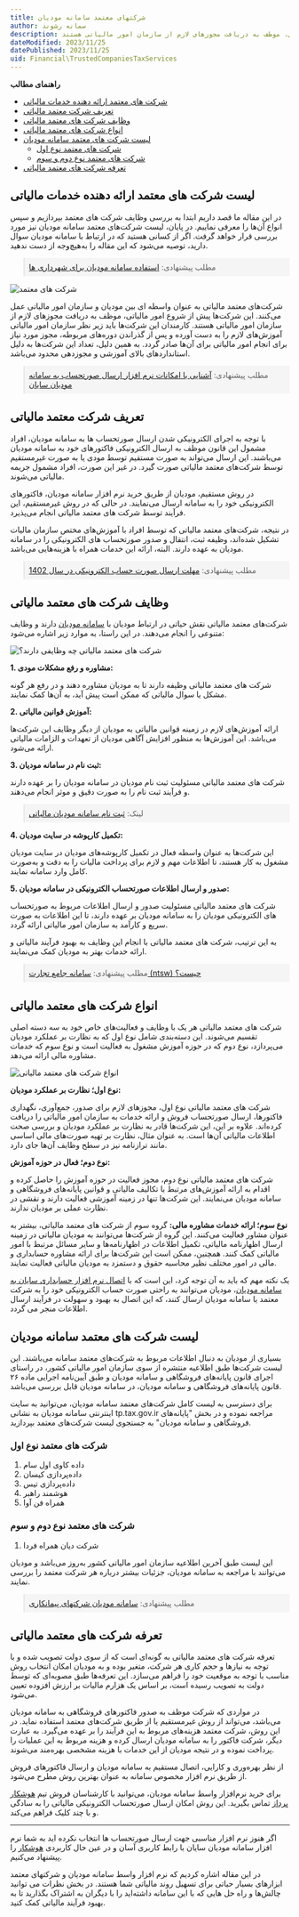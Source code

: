 ```yaml
---
title: شرکتهای معتمد سامانه مودیان
author: سمانه رشوند  
description: شرکت‌های معتمد مالیاتی به عنوان واسطه‌ای بین مودیان و سازمان امور مالیاتی عمل می‌کنند. این شرکت‌ها پیش از شروع امور مالیاتی، موظف به دریافت مجوزهای لازم از سازمان امور مالیاتی هستند.
dateModified: 2023/11/25
datePublished: 2023/11/25
uid: Financial\TrustedCompaniesTaxServices
---
```

**راهنمای مطالب**
- [شرکت های معتمد ارائه دهنده خدمات مالیاتی](#شرکت-های-معتمد-ارائه-دهنده-خدمات-مالیاتی)
- [تعریف شرکت معتمد مالیاتی](#تعریف-شرکت-معتمد-مالیاتی)
- [وظایف شرکت های معتمد مالیاتی](#وظایف-شرکت-های-معتمد-مالیاتی)
- [انواع شرکت های معتمد مالیاتی](#انواع-شرکت-های-معتمد-مالیاتی)
- [لیست شرکت های معتمد سامانه مودیان](#لیست-شرکت-های-معتمد-سامانه-مودیان)
    - [شرکت های معتمد نوع اول](#شرکت-های-معتمد-نوع-اول)
    - [شرکت های معتمد نوع دوم و سوم](#شرکت-های-معتمد-نوع-دوم-و-سوم)
- [تعرفه شرکت های معتمد مالیاتی](#تعرفه-شرکت-های-معتمد-مالیاتی)


## لیست شرکت های معتمد ارائه دهنده خدمات مالیاتی

در این مقاله ما قصد داریم ابتدا به بررسی وظایف شرکت های معتمد بپردازیم و سپس انواع آن‌ها را معرفی نماییم. در پایان، لیست شرکت‌های معتمد سامانه مودیان نیز مورد بررسی قرار خواهد گرفت. اگر از کسانی هستید که در ارتباط با سامانه مودیان سوال دارید، توصیه می‌شود که این مقاله را به‌هیچ‌وجه از دست ندهید.

<blockquote style="background-color:#f5f5f5; padding:0.5rem">
مطلب پیشنهادی: <a href="https://www.hooshkar.com/Wiki/Financial/TaxGov" target="_blank">استفاده سامانه مودیان برای شهرداری ها</a></blockquote>

![شرکت های معتمد](./Images/TrustedCompaniesTaxServices.webp)

شرکت‌های معتمد مالیاتی به عنوان واسطه ای بین مودیان و سازمان امور مالیاتی عمل می‌کنند. این شرکت‌ها پیش از شروع امور مالیاتی، موظف به دریافت مجوزهای لازم از سازمان امور مالیاتی هستند. کارمندان این شرکت‌ها باید زیر نظر سازمان امور مالیاتی آموزش‌های لازم را به دست آورده و پس از گذراندن دوره‌های مربوطه، مجوز مورد نیاز برای انجام امور مالیاتی برای آن‌ها صادر گردد. به همین دلیل، تعداد این شرکت‌ها به دلیل استانداردهای بالای آموزشی و مجوزدهی محدود می‌باشد.

<blockquote style="background-color:#f5f5f5; padding:0.5rem">
مطلب پیشنهادی: <a href="https://www.hooshkar.com/Software/Sayan/Module/TpTaxGov" target="_blank">آشنایی با امکانات نرم افزار ارسال صورتحساب به سامانه مودیان سایان</a></blockquote>


## تعریف شرکت معتمد مالیاتی

با توجه به اجرای الکترونیکی شدن ارسال صورتحساب ها به سامانه مودیان، افراد مشمول این قانون موظف به ارسال الکترونیکی فاکتورهای خود به سامانه مودیان می‌باشند. این ارسال می‌تواند به صورت مستقیم توسط مودی یا به صورت غیرمستقیم توسط شرکت‌های معتمد مالیاتی صورت گیرد. در غیر این صورت، افراد مشمول جریمه مالیاتی می‌شوند.

در روش مستقیم، مودیان از طریق خرید نرم افزار سامانه مودیان، فاکتورهای الکترونیکی خود را به سامانه ارسال می‌نمایند. در حالی که در روش غیرمستقیم، این فرآیند توسط شرکت های معتمد مالیاتی انجام می‌پذیرد.

در نتیجه، شرکت‌های معتمد مالیاتی که توسط افراد با آموزش‌های مختص سازمان مالیات تشکیل شده‌اند، وظیفه ثبت، انتقال و صدور صورتحساب های الکترونیکی را در سامانه مودیان به عهده دارند. البته، ارائه این خدمات همراه با هزینه‌هایی می‌باشد.


<blockquote style="background-color:#f5f5f5; padding:0.5rem">
مطلب پیشنهادی: <a href="https://www.hooshkar.com/Wiki/Financial/TaxPayersSystemUpdate" target="_blank">مهلت ارسال صورت حساب الکترونیکی در سال 1402
</a></blockquote>

## وظایف شرکت های معتمد مالیاتی

شرکت‌های معتمد مالیاتی نقش حیاتی در ارتباط مودیان با <a href="https://my.tax.gov.ir/?url_back=https://tp.tax.gov.ir" target="_blank">سامانه مودیان</a> دارند و وظایف متنوعی را انجام می‌دهند. در این راستا، به موارد زیر اشاره می‌شود:

![شرکت های معتمد مالیاتی چه وظایفی دارند؟](./Images/TrustedCompaniesTaxServices-02.webp)


**1. مشاوره و رفع مشکلات مودی:**

   شرکت های معتمد مالیاتی وظیفه دارند تا به مودیان مشاوره دهند و در رفع هر گونه مشکل یا سوال مالیاتی که ممکن است پیش آید، به آن‌ها کمک نمایند.

**2. آموزش قوانین مالیاتی:**

   ارائه آموزش‌های لازم در زمینه قوانین مالیاتی به مودیان از دیگر وظایف این شرکت‌ها می‌باشد. این آموزش‌ها به منظور افزایش آگاهی مودیان از تعهدات و الزامات مالیاتی ارائه می‌شود.

**3. ثبت نام در سامانه مودیان:**

   شرکت های معتمد مالیاتی مسئولیت ثبت نام مودیان در سامانه مودیان را بر عهده دارند و فرآیند ثبت نام را به صورت دقیق و موثر انجام می‌دهند.

<blockquote style="background-color:#f5f5f5; padding:0.5rem">
لینک: <a href="https://my.tax.gov.ir/?url_back=https://tp.tax.gov.ir" target="_blank">ثبت نام سامانه مودیان مالیاتی</a></blockquote>

**4. تکمیل کارپوشه در سایت مودیان:**

   این شرکت‌ها به عنوان واسطه فعال در تکمیل کارپوشه‌های مودیان در سایت مودیان مشغول به کار هستند، تا اطلاعات مهم و لازم برای پرداخت مالیات را به دقت و به‌صورت کامل وارد سامانه نمایند.

**5. صدور و ارسال اطلاعات صورتحساب الکترونیکی در سامانه مودیان:**

   شرکت های معتمد مالیاتی مسئولیت صدور و ارسال اطلاعات مربوط به صورتحساب های الکترونیکی مودیان را به سامانه مودیان بر عهده دارند، تا این اطلاعات به صورت سریع و کارآمد به سازمان امور مالیاتی ارائه گردد.

به این ترتیب، شرکت های معتمد مالیاتی با انجام این وظایف به بهبود فرآیند مالیاتی و ارائه خدمات بهتر به مودیان کمک می‌نمایند.

<blockquote style="background-color:#f5f5f5; padding:0.5rem">
مطلب پیشنهادی: <a href="https://www.hooshkar.com/Wiki/Financial/ntsw" target="_blank">سامانه جامع تجارت (ntsw) چیست؟
</a></blockquote>

## انواع شرکت های معتمد مالیاتی

شرکت های معتمد مالیاتی هر یک با وظایف و فعالیت‌های خاص خود به سه دسته اصلی تقسیم می‌شوند. این دسته‌بندی شامل نوع اول که به نظارت بر عملکرد مودیان می‌پردازد، نوع دوم که در حوزه آموزش مشغول به فعالیت است و نوع سوم که خدمات مشاوره مالی ارائه می‌دهد.

![انواع شرکت های معتمد مالیاتی](./Images/TypesTaxTrustedCompanies.webp)

**نوع اول؛ نظارت بر عملکرد مودیان:**

شرکت های معتمد مالیاتی نوع اول، مجوزهای لازم برای صدور، جمع‌آوری، نگهداری فاکتورها، ارسال صورتحساب فروش و ارائه خدمات به سازمان امور مالیاتی را دریافت کرده‌اند. 
علاوه‌ بر این، این شرکت‌ها قادر به نظارت بر عملکرد مودیان و بررسی صحت اطلاعات مالیاتی آن‌ها است. به عنوان مثال، نظارت بر تهیه صورت‌های مالی اساسی مانند ترازنامه نیز در سطح وظایف آن‌ها جای دارد.


**نوع دوم؛ فعال در حوزه آموزش:**

شرکت های معتمد مالیاتی نوع دوم، مجوز فعالیت در حوزه آموزش را حاصل کرده و اقدام به ارائه آموزش‌های مرتبط با تکالیف مالیاتی و قوانین پایانه‌های فروشگاهی و سامانه مودیان می‌نمایند. این شرکت‌ها تنها در زمینه آموزشی فعالیت دارند و نقشی در نظارت عملی بر مودیان ندارند.

**نوع سوم؛ ارائه خدمات مشاوره مالی:**
گروه سوم از شرکت های معتمد مالیاتی، بیشتر به عنوان مشاور فعالیت می‌کنند. این گروه از شرکت‌ها می‌توانند به مودیان مالیاتی در زمینه ارسال اظهارنامه مالیاتی، تکمیل اطلاعات در اظهارنامه‌ها و سایر مسائل مرتبط با امور مالیاتی کمک کنند. همچنین، ممکن است این شرکت‌ها برای ارائه مشاوره حسابداری و مالی در امور مختلف نظیر محاسبه حقوق و دستمزد به مودیان مالیاتی فعالیت نمایند.



یک نکته مهم که باید به آن توجه کرد، این است که با <a href="https://www.hooshkar.com/Software/Sayan/Module/TpTaxGov" target="_blank">اتصال نرم افزار حسابداری سایان به سامانه مودیان</a>، مودیان می‌توانند به راحتی صورت حساب الکترونیکی خود را به شرکت معتمد یا سامانه مودیان ارسال کنند، که این اتصال به بهبود و سهولت در فرآیند ارسال اطلاعات منجر می گردد.


## لیست شرکت های معتمد سامانه مودیان

بسیاری از مودیان به دنبال اطلاعات مربوط به شرکت‌های معتمد سامانه می‌باشند. این لیست شرکت‌ها طبق اطلاعیه منتشره از سوی سازمان امور مالیاتی کشور، در راستای اجرای قانون پایانه‌های فروشگاهی و سامانه مودیان و طبق آیین‌نامه اجرایی ماده ۲۶ قانون پایانه‌های فروشگاهی و سامانه مودیان، در سامانه مودیان قابل بررسی می‌باشد.

برای دسترسی به لیست کامل شرکت‌های معتمد سامانه مودیان، می‌توانید به سایت اینترنتی سامانه مودیان به نشانی tp.tax.gov.ir مراجعه نموده و در بخش "پایانه‌های فروشگاهی و سامانه مودیان" به جستجوی لیست شرکت‌های معتمد بپردازید.

### شرکت های معتمد نوع اول

1. داده کاوی اول سام
2. داده‌پردازی کیسان
3. داده‌پردازی تیس
4. هوشمند راهبر
5. همراه فن آوا

### شرکت های معتمد نوع دوم و سوم
1. شرکت دیان همراه فردا


این لیست طبق آخرین اطلاعیه سازمان امور مالیاتی کشور به‌روز می‌باشد و مودیان می‌توانند با مراجعه به سامانه مودیان، جزئیات بیشتر درباره هر شرکت معتمد را بررسی نمایند.

<blockquote style="background-color:#f5f5f5; padding:0.5rem">
مطلب پیشنهادی: <a href="https://www.hooshkar.com/Wiki/Financial/ModianContractorSystem" target="_blank">سامانه مودیان شرکتهای پیمانکاری</a></blockquote>

## تعرفه شرکت های معتمد مالیاتی
تعرفه شرکت های معتمد مالیاتی به گونه‌ای است که از سوی دولت تصویب شده و با توجه به نیازها و حجم کاری هر شرکت، متغیر بوده و به مودیان امکان انتخاب روش مناسب با توجه به موقعیت خود را فراهم می‌سازد. این تعرفه‌ها طبق مصوبه‌ای که توسط دولت به تصویب رسیده است، بر اساس یک هزارم مالیات بر ارزش افزوده تعیین می‌شود.

در مواردی که شرکت موظف به صدور فاکتورهای فروشگاهی به سامانه مودیان می‌باشد، می‌تواند از روش غیرمستقیم یا از طریق شرکت‌های معتمد استفاده نماید. در این روش، شرکت معتمد هزینه‌های مربوط به این فرآیند را بر عهده می‌گیرد. به عبارت دیگر، شرکت فاکتور را به سامانه مودیان ارسال کرده و هزینه مربوط به این عملیات را پرداخت نموده و در نتیجه مودیان از این خدمات با هزینه مشخصی بهره‌مند می‌شوند.

از نظر بهره‌وری و کارایی، اتصال مستقیم به سامانه مودیان و ارسال فاکتورهای فروش از طریق نرم افزار مخصوص سامانه به عنوان بهترین روش مطرح می‌شود. 

برای خرید نرم‌افزار واسط سامانه مودیان، می‌توانید با کارشناسان فروش تیم <a href="https://www.hooshkar.com" target="_blank">هوشکار پرداز</a> تماس بگیرید. این روش امکان ارسال صورتحساب الکترونیکی مالیاتی را به سادگی و با چند کلیک فراهم می‌کند.

---

اگر هنوز نرم افزار مناسبی جهت ارسال صورتحساب ها انتخاب نکرده اید به شما نرم افزار سامانه مودیان سایان با رابط کاربری آسان و در عین حال کاربردی <a href="https://www.hooshkar.com" target="_blank">هوشکار</a> را پیشنهاد می‌کنیم.

در این مقاله اشاره کردیم که نرم افزار واسط سامانه مودیان و شرکتهای معتمد ابزارهای بسیار حیاتی برای تسهیل روند مالیاتی شما هستند. در بخش نظرات می توانید چالش‌ها و راه حل هایی که با این سامانه داشته‌اید را با دیگران به اشتراک بگذارید تا به بهبود فرآیند مالیاتی کمک کنید.
